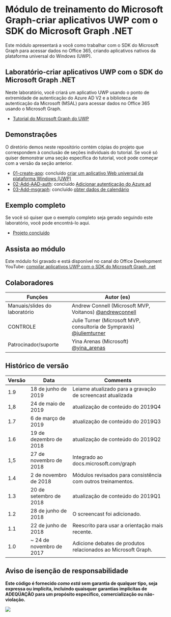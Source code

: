 # <a name="microsoft-graph-training-module---build-uwp-apps-with-the-microsoft-graph-net-sdk"></a>Módulo de treinamento do Microsoft Graph-criar aplicativos UWP com o SDK do Microsoft Graph .NET

Este módulo apresentará a você como trabalhar com o SDK do Microsoft Graph para acessar dados no Office 365, criando aplicativos nativos da plataforma universal do Windows (UWP).

## <a name="lab---build-uwp-apps-with-the-microsoft-graph-net-sdk"></a>Laboratório-criar aplicativos UWP com o SDK do Microsoft Graph .NET

Neste laboratório, você criará um aplicativo UWP usando o ponto de extremidade de autenticação do Azure AD V2 e a biblioteca de autenticação da Microsoft (MSAL) para acessar dados no Office 365 usando o Microsoft Graph.

- [Tutorial do Microsoft Graph do UWP](https://docs.microsoft.com/graph/training/uwp-tutorial)

## <a name="demos"></a>Demonstrações

O [](./Demos) diretório demos neste repositório contém cópias do projeto que correspondem à conclusão de seções individuais do tutorial. Se você só quiser demonstrar uma seção específica do tutorial, você pode começar com a versão da seção anterior.

- [01-create-app](Demos/01-create-app): concluído [criar um aplicativo Web universal da plataforma Windows (UWP)](https://docs.microsoft.com/graph/training/uwp-tutorial?tutorial-step=1)
- [02-Add-AAD-auth](Demos/02-add-aad-auth): concluído [Adicionar autenticação do Azure ad](https://docs.microsoft.com/graph/training/uwp-tutorial?tutorial-step=3)
- [03-Add-msgraph](Demos/03-add-msgraph): concluído [obter dados de calendário](https://docs.microsoft.com/graph/training/uwp-tutorial?tutorial-step=4)

## <a name="completed-sample"></a>Exemplo completo

Se você só quiser que o exemplo completo seja gerado seguindo este laboratório, você pode encontrá-lo aqui.

- [Projeto concluído](Demos/03-add-msgraph)

## <a name="watch-the-module"></a>Assista ao módulo

Este módulo foi gravado e está disponível no canal do Office Development YouTube: [compilar aplicativos UWP com o SDK do Microsoft Graph .net](https://youtu.be/oBYCBxkWMRA)

## <a name="contributors"></a>Colaboradores

|        Funções         |                                           Autor (es)                                           |
| -------------------- | --------------------------------------------------------------------------------------------- |
| Manuais/slides do laboratório | Andrew Connell (Microsoft MVP, Voitanos) [@andrewconnell](//github.com/andrewconnell)         |
| CONTROLE                   | Julie Turner (Microsoft MVP, consultoria de Sympraxis) [@juliemturner](//github.com/juliemturner) |
| Patrocinador/suporte    | Yina Arenas (Microsoft) [@yina_arenas](//github.com//github.com/yina_arenas)                  |

## <a name="version-history"></a>Histórico de versão

| Versão |        Data        |                       Comments                       |
| ------- | ------------------ | ---------------------------------------------------- |
| 1.9     | 18 de junho de 2019      | Leiame atualizado para a gravação de screencast atualizada     |
| 1,8     | 24 de maio de 2019       | atualização de conteúdo do 2019Q4                               |
| 1.7     | 6 de março de 2019      | atualização de conteúdo do 2019Q3                               |
| 1.6     | 19 de dezembro de 2018  | atualização de conteúdo do 2019Q2                               |
| 1,5     | 27 de novembro de 2018  | Integrado ao docs.microsoft.com/graph                |
| 1.4     | 2 de novembro de 2018   | Módulos revisados para consistência com outros treinamentos. |
| 1.3     | 20 de setembro de 2018 | atualização de conteúdo do 2019Q1                               |
| 1.2     | 28 de junho de 2018      | O screencast foi adicionado.                                    |
| 1.1     | 22 de junho de 2018      | Reescrito para usar a orientação mais recente.                    |
| 1.0     | ~ 24 de novembro de 2017 | Adicione debates de produtos relacionados ao Microsoft Graph.       |

## <a name="disclaimer"></a>Aviso de isenção de responsabilidade

**Este código é fornecido _como está_ sem garantia de qualquer tipo, seja expressa ou implícita, incluindo quaisquer garantias implícitas de ADEQÜAÇÃO para um propósito específico, comercialização ou não-violação.**

<!-- markdownlint-disable MD033 -->
<img src="https://telemetry.sharepointpnp.com/msgraph-training-uwp" />
